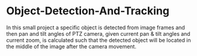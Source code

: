 # Object-Detection-And-Tracking

In this small project a specific object is detected from image frames and then pan and tilt angles of PTZ camera, given current pan & tilt angles and current zoom, is calculated such that the detected object will be located in the middle of the image after the camera movement. 
